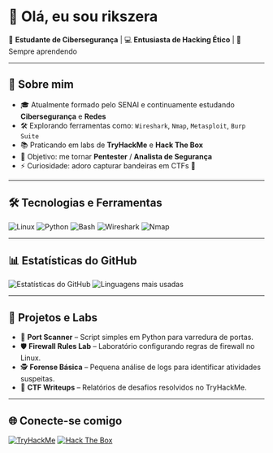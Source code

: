 # 👋 Olá, eu sou rikszera

🔐 **Estudante de Cibersegurança** | 💻 **Entusiasta de Hacking Ético** | 🧠 Sempre aprendendo

---

## 🧭 Sobre mim
- 🎓 Atualmente formado pelo SENAI e continuamente estudando **Cibersegurança** e **Redes**
- 🛠 Explorando ferramentas como: `Wireshark`, `Nmap`, `Metasploit`, `Burp Suite`
- 📚 Praticando em labs de **TryHackMe** e **Hack The Box**
- 🎯 Objetivo: me tornar **Pentester** / **Analista de Segurança**
- ⚡ Curiosidade: adoro capturar bandeiras em CTFs 🏴

---

## 🛠️ Tecnologias e Ferramentas
![Linux](https://img.shields.io/badge/Linux-000?style=for-the-badge&logo=linux&logoColor=white)
![Python](https://img.shields.io/badge/Python-3776AB?style=for-the-badge&logo=python&logoColor=white)
![Bash](https://img.shields.io/badge/Bash-121011?style=for-the-badge&logo=gnu-bash&logoColor=white)
![Wireshark](https://img.shields.io/badge/Wireshark-1679A7?style=for-the-badge&logo=wireshark&logoColor=white)
![Nmap](https://img.shields.io/badge/Nmap-2E8B57?style=for-the-badge)

---

## 📊 Estatísticas do GitHub
![Estatísticas do GitHub](https://github-readme-stats.vercel.app/api?username=rikszera&show_icons=true&theme=radical)
![Linguagens mais usadas](https://github-readme-stats.vercel.app/api/top-langs/?username=rikszera&layout=compact&theme=radical)

---

## 🧪 Projetos e Labs
- 🔎 **Port Scanner** – Script simples em Python para varredura de portas.
- 🛡️ **Firewall Rules Lab** – Laboratório configurando regras de firewall no Linux.
- 🕵️ **Forense Básica** – Pequena análise de logs para identificar atividades suspeitas.
- 🏴 **CTF Writeups** – Relatórios de desafios resolvidos no TryHackMe.

---

## 🌐 Conecte-se comigo
[![TryHackMe](https://img.shields.io/badge/TryHackMe-212121?style=for-the-badge&logo=tryhackme&logoColor=white)](https://tryhackme.com/p/rikszera)
[![Hack The Box](https://img.shields.io/badge/Hack%20The%20Box-9FEF00?style=for-the-badge&logo=hackthebox&logoColor=black)](https://app.hackthebox.com/profile/884033)

